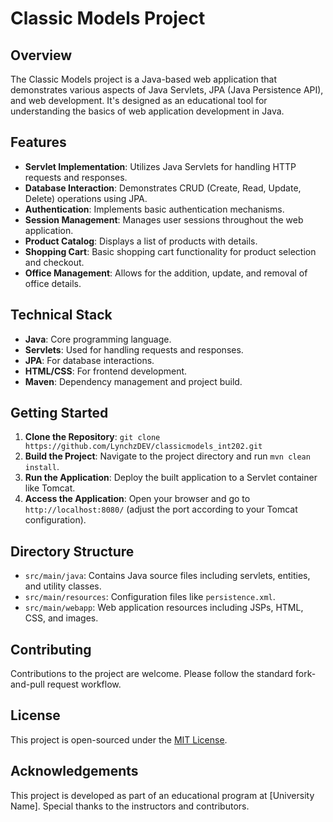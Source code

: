 # Classic Models Project

## Overview
The Classic Models project is a Java-based web application that demonstrates various aspects of Java Servlets, JPA (Java Persistence API), and web development. It's designed as an educational tool for understanding the basics of web application development in Java.

## Features
- **Servlet Implementation**: Utilizes Java Servlets for handling HTTP requests and responses.
- **Database Interaction**: Demonstrates CRUD (Create, Read, Update, Delete) operations using JPA.
- **Authentication**: Implements basic authentication mechanisms.
- **Session Management**: Manages user sessions throughout the web application.
- **Product Catalog**: Displays a list of products with details.
- **Shopping Cart**: Basic shopping cart functionality for product selection and checkout.
- **Office Management**: Allows for the addition, update, and removal of office details.

## Technical Stack
- **Java**: Core programming language.
- **Servlets**: Used for handling requests and responses.
- **JPA**: For database interactions.
- **HTML/CSS**: For frontend development.
- **Maven**: Dependency management and project build.

## Getting Started
1. **Clone the Repository**: `git clone https://github.com/LynchzDEV/classicmodels_int202.git`
2. **Build the Project**: Navigate to the project directory and run `mvn clean install`.
3. **Run the Application**: Deploy the built application to a Servlet container like Tomcat.
4. **Access the Application**: Open your browser and go to `http://localhost:8080/` (adjust the port according to your Tomcat configuration).

## Directory Structure
- `src/main/java`: Contains Java source files including servlets, entities, and utility classes.
- `src/main/resources`: Configuration files like `persistence.xml`.
- `src/main/webapp`: Web application resources including JSPs, HTML, CSS, and images.

## Contributing
Contributions to the project are welcome. Please follow the standard fork-and-pull request workflow.

## License
This project is open-sourced under the [MIT License](LICENSE).

## Acknowledgements
This project is developed as part of an educational program at [University Name]. Special thanks to the instructors and contributors.

